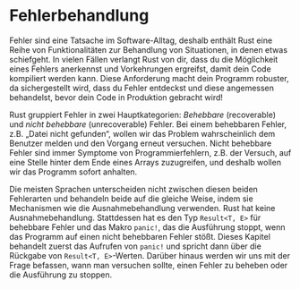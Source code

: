 # Fehlerbehandlung

Fehler sind eine Tatsache im Software-Alltag, deshalb enthält Rust eine Reihe von
Funktionalitäten zur Behandlung von Situationen, in denen etwas schiefgeht. In
vielen Fällen verlangt Rust von dir, dass du die Möglichkeit eines Fehlers
anerkennst und Vorkehrungen ergreifst, damit dein Code kompiliert werden kann.
Diese Anforderung macht dein Programm robuster, da sichergestellt wird, dass du
Fehler entdeckst und diese angemessen behandelst, bevor dein Code in Produktion
gebracht wird!

Rust gruppiert Fehler in zwei Hauptkategorien: *Behebbare* (recoverable) und
*nicht behebbare* (unrecoverable) Fehler. Bei einem behebbaren Fehler, z.B.
„Datei nicht gefunden“, wollen wir das Problem wahrscheinlich dem Benutzer
melden und den Vorgang erneut versuchen. Nicht behebbare Fehler sind immer
Symptome von Programmierfehlern, z.B. der Versuch, auf eine Stelle hinter dem
Ende eines Arrays zuzugreifen, und deshalb wollen wir das Programm sofort
anhalten.

Die meisten Sprachen unterscheiden nicht zwischen diesen beiden Fehlerarten und
behandeln beide auf die gleiche Weise, indem sie Mechanismen wie die
Ausnahmebehandlung verwenden. Rust hat keine Ausnahmebehandlung. Stattdessen
hat es den Typ `Result<T, E>` für behebbare Fehler und das Makro `panic!`, das
die Ausführung stoppt, wenn das Programm auf einen nicht behebbaren Fehler
stößt. Dieses Kapitel behandelt zuerst das Aufrufen von `panic!` und spricht
dann über die Rückgabe von `Result<T, E>`-Werten. Darüber hinaus werden wir
uns mit der Frage befassen, wann man versuchen sollte, einen Fehler zu beheben
oder die Ausführung zu stoppen.
